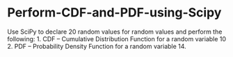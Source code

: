 # Perform-CDF-and-PDF-using-Scipy
Use SciPy to declare 20 random values for random values and perform the following:  1. CDF – Cumulative Distribution Function for a random variable 10  2. PDF – Probability Density Function for a random variable 14.
